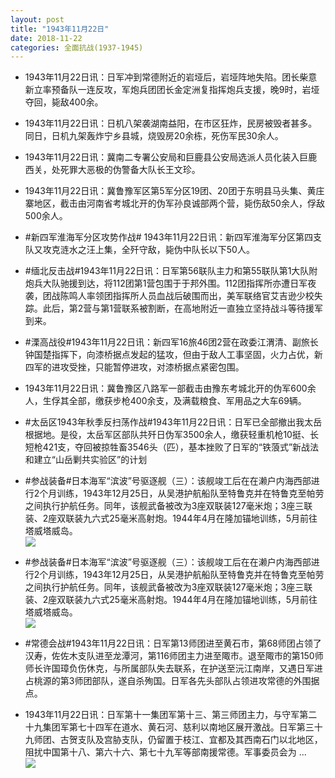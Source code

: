 ```yaml
---
layout: post
title: "1943年11月22日"
date: 2018-11-22
categories: 全面抗战(1937-1945)
---
```


<meta name="referrer" content="no-referrer" />

- 1943年11月22日讯：日军冲到常德附近的岩垭后，岩垭阵地失陷。团长柴意新立率预备队一连反攻，军炮兵团团长金定洲复指挥炮兵支援，晚9时，岩垭夺回，毙敌400余。 

- 1943年11月22日讯：日机八架袭湖南益阳，在市区狂炸，民房被毁者甚多。同日，日机九架轰炸宁乡县城，烧毁房20余栋，死伤军民30余人。 

- 1943年11月22日讯：冀南二专署公安局和巨鹿县公安局选派人员化装入巨鹿西关，处死罪大恶极的伪警备大队长王文珍。 

- 1943年11月22日讯：冀鲁豫军区第5军分区19团、20团于东明县马头集、黄庄寨地区，截击由河南省考城北开的伪军孙良诚部两个营，毙伤敌50余人，俘敌500余人。 

- #新四军淮海军分区攻势作战# 1943年11月22日讯：新四军淮海军分区第四支队又攻克涟水之汪上集，全歼守敌，毙伪中队长以下50人。 

- #缅北反击战#1943年11月22日讯：日军第56联队主力和第55联队第1大队附炮兵大队驰援到达，将112团第1营包围于于邦外围。112团指挥所亦遭日军夜袭，团战陈鸣人率领团指挥所人员血战后破围而出，美军联络官艾吉逊少校失踪。此后，第2营与第1营联系被割断，在高地附近一直独立坚持战斗等待援军到来。 

- #溧高战役#1943年11月22日讯：新四军16旅46团2营在政委江渭清、副旅长钟国楚指挥下，向漆桥据点发起的猛攻，但由于敌人工事坚固，火力占优，新四军的进攻受挫，只能暂停进攻，对漆桥据点紧密包围。 

- 1943年11月22日讯：冀鲁豫区八路军一部截击由豫东考城北开的伪军600余人，生俘其全部，缴获步枪400余支，及满载粮食、军用品之大车69辆。 

- #太岳区1943年秋季反扫荡作战#1943年11月22日讯：日军已全部撤出我太岳根据地。是役，太岳军区部队共歼日伪军3500余人，缴获轻重机枪10挺、长短枪421支，夺回被掠牲畜3546头（匹），基本挫败了日军的“铁蒗式”新战法和建立“山岳剿共实验区”的计划 

- #参战装备#日本海军“滨波”号驱逐舰（三）：该舰竣工后在在濑户内海西部进行2个月训练，1943年12月25日，从吴港护航船队至特鲁克并在特鲁克至帕劳之间执行护航任务。同年，该舰武备被改为3座双联装127毫米炮；3座三联装、2座双联装九六式25毫米高射炮。1944年4月在隆加锚地训练，5月前往塔威塔威岛。 <br/><img src="https://wx1.sinaimg.cn/large/aca367d8ly1fxgm0ijs5fj21lx0u07jo.jpg" />

- #参战装备#日本海军“滨波”号驱逐舰（三）：该舰竣工后在在濑户内海西部进行2个月训练，1943年12月25日，从吴港护航船队至特鲁克并在特鲁克至帕劳之间执行护航任务。同年，该舰武备被改为3座双联装127毫米炮；3座三联装、2座双联装九六式25毫米高射炮。1944年4月在隆加锚地训练，5月前往塔威塔威岛。 <br/><img src="https://wx1.sinaimg.cn/large/aca367d8ly1fxgm03k4lfj21lx0u07jo.jpg" />

- #常德会战#1943年11月22日讯：日军第13师团进至黄石市，第68师团占领了汉寿，佐佐木支队进至龙潭河，第116师团主力进至陬市。退至陬市的第150师师长许国璋负伤休克，与所属部队失去联系，在护送至沅江南岸，又遇日军进占桃源的第3师团部队，遂自杀殉国。日军各先头部队占领进攻常德的外围据点。 

- 1943年11月22日讯：日军第十一集团军第十三、第三师团主力，与守军第二十九集团军第七十四军在道水、黄石河、慈利以南地区展开激战。日军第三十九师团、古贺支队及宫胁支队，仍留置于枝江、宜都及其西南石门以北地区，阻扰中国第十八、第六十六、第七十九军等部南援常德。军事委员会为 ... <br/><img src="https://wx1.sinaimg.cn/large/aca367d8ly1fxgiiho9iwj20c80dv3yo.jpg" />

